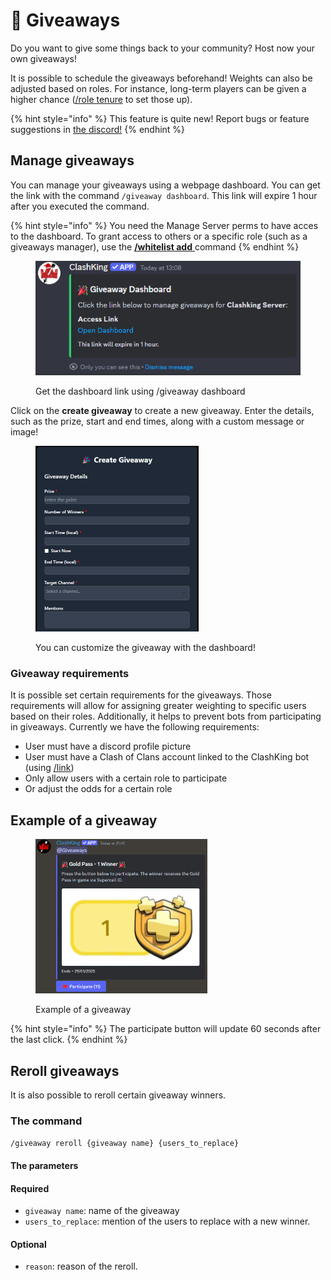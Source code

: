 # 🎁 Giveaways

Do you want to give some things back to your community? Host now your own giveaways!&#x20;

It is possible to schedule the giveaways beforehand! Weights can also be adjusted based on roles. For instance, long-term players can be given a higher chance ([/role tenure](../players-roles/roles-th-and-more/tenure-role.md) to set those up).

{% hint style="info" %}
This feature is quite new! Report bugs or feature suggestions in [the discord!](https://discord.clashk.ing/)
{% endhint %}

## Manage giveaways

You can manage your giveaways using a webpage dashboard. You can get the link with the command `/giveaway dashboard`.  This link will expire 1 hour after you executed the command.

{% hint style="info" %}
You need the Manage Server perms to have acces to the dashboard. To grant access to others or a specific role (such as a giveaways manager), use the [**/whitelist add** ](../server-setups/whitelist.md)command
{% endhint %}

<figure><img src="../.gitbook/assets/image (132).png" alt=""><figcaption><p>Get the dashboard link using /giveaway dashboard</p></figcaption></figure>

Click on the **create giveaway** to create a new giveaway. Enter the details, such as the prize, start and end times, along with a custom message or image!

<figure><img src="../.gitbook/assets/image (135).png" alt="" width="261"><figcaption><p>You can customize the giveaway with the dashboard!</p></figcaption></figure>

### Giveaway requirements

It is possible set certain requirements for the giveaways.  Those requirements will allow for assigning greater weighting to specific users based on their roles. Additionally, it helps to prevent bots from participating in giveaways. Currently we have the following requirements:

* User must have a discord profile picture
* User must have a Clash of Clans account linked to the ClashKing bot (using [/link](../clan-setups/link-players/))
* Only allow users with a certain role to participate
* Or adjust the odds for a certain role

## Example of a giveaway

<figure><img src="../.gitbook/assets/image (147).png" alt="" width="275"><figcaption><p>Example of a giveaway</p></figcaption></figure>

{% hint style="info" %}
The participate button will update 60 seconds after the last click.&#x20;
{% endhint %}

## Reroll giveaways

It is also possible to reroll certain giveaway winners.

### The command

`/giveaway reroll {giveaway name} {users_to_replace}`

#### The parameters

#### Required

* `giveaway name`:  name of the giveaway
* `users_to_replace`: mention of the users to replace with a new winner.

#### Optional

* `reason`:  reason of the reroll.&#x20;

